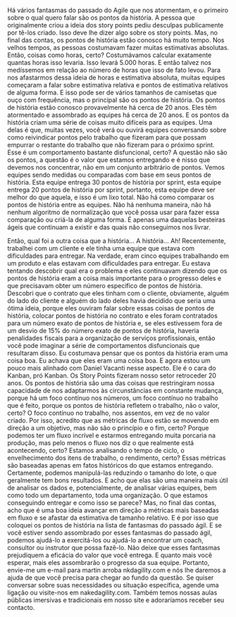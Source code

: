 Há vários fantasmas do passado do Agile que nos atormentam, e o primeiro sobre o qual quero falar são os pontos da história. A pessoa que originalmente criou a ideia dos story points pediu desculpas publicamente por tê-los criado. Isso deve lhe dizer algo sobre os story points. Mas, no final das contas, os pontos de história estão conosco há muito tempo. Nos velhos tempos, as pessoas costumavam fazer muitas estimativas absolutas. Então, coisas como horas, certo? Costumávamos calcular exatamente quantas horas isso levaria. Isso levará 5.000 horas. E então talvez nos medíssemos em relação ao número de horas que isso de fato levou. Para nos afastarmos dessa ideia de horas e estimativa absoluta, muitas equipes começaram a falar sobre estimativa relativa e pontos de estimativa relativos de alguma forma. E isso pode ser de vários tamanhos de camisetas que ouço com frequência, mas o principal são os pontos de história. Os pontos de história estão conosco provavelmente há cerca de 20 anos. Eles têm atormentado e assombrado as equipes há cerca de 20 anos. E os pontos da história criam uma série de coisas muito difíceis para as equipes. Uma delas é que, muitas vezes, você verá ou ouvirá equipes conversando sobre como reivindicar pontos pelo trabalho que fizeram para que possam empurrar o restante do trabalho que não fizeram para o próximo sprint. Esse é um comportamento bastante disfuncional, certo? A questão não são os pontos, a questão é o valor que estamos entregando e é nisso que devemos nos concentrar, não em um conjunto arbitrário de pontos. Vemos equipes sendo medidas ou comparadas com base em seus pontos de história. Esta equipe entrega 30 pontos de história por sprint, esta equipe entrega 20 pontos de história por sprint, portanto, esta equipe deve ser melhor do que aquela, e isso é um lixo total. Não há como comparar os pontos de história entre as equipes. Não há nenhuma maneira, não há nenhum algoritmo de normalização que você possa usar para fazer essa comparação ou criá-la de alguma forma. É apenas uma daquelas besteiras ágeis que continuam a existir e das quais não conseguimos nos livrar.

Então, qual foi a outra coisa que a história... A história... Ah! Recentemente, trabalhei com um cliente e ele tinha uma equipe que estava com dificuldades para entregar. Na verdade, eram cinco equipes trabalhando em um produto e elas estavam com dificuldades para entregar. Eu estava tentando descobrir qual era o problema e eles continuavam dizendo que os pontos de história eram a coisa mais importante para o progresso deles e que precisavam obter um número específico de pontos de história. Descobri que o contrato que eles tinham com o cliente, obviamente, alguém do lado do cliente e alguém do lado deles havia decidido que seria uma ótima ideia, porque eles ouviram falar sobre essas coisas de pontos de história, colocar pontos de história no contrato e eles foram contratados para um número exato de pontos de história e, se eles estivessem fora de um desvio de 15% do número exato de pontos de história, haveria penalidades fiscais para a organização de serviços profissionais, então você pode imaginar a série de comportamentos disfuncionais que resultaram disso. Eu costumava pensar que os pontos da história eram uma coisa boa. Eu achava que eles eram uma coisa boa. E agora estou um pouco mais alinhado com Daniel Vacanti nesse aspecto. Ele é o cara do Kanban, pró Kanban. Os Story Points fizeram nosso setor retroceder 20 anos. Os pontos de história são uma das coisas que restringiram nossa capacidade de nos adaptarmos às circunstâncias em constante mudança, porque há um foco contínuo nos números, um foco contínuo no trabalho que é feito, porque os pontos de história refletem o trabalho, não o valor, certo? O foco contínuo no trabalho, nos assentos, em vez de no valor criado. Por isso, acredito que as métricas de fluxo estão se movendo em direção a um objetivo, mas não são o princípio e o fim, certo? Porque podemos ter um fluxo incrível e estarmos entregando muita porcaria na produção, mas pelo menos o fluxo nos diz o que realmente está acontecendo, certo? Estamos analisando o tempo de ciclo, o envelhecimento dos itens de trabalho, o rendimento, certo? Essas métricas são baseadas apenas em fatos históricos do que estamos entregando. Certamente, podemos manipulá-las reduzindo o tamanho do lote, o que geralmente tem bons resultados. E acho que elas são uma maneira mais útil de analisar os dados e, potencialmente, de analisar várias equipes, bem como todo um departamento, toda uma organização. O que estamos conseguindo entregar e como isso se parece? Mas, no final das contas, acho que é uma boa ideia avançar em direção a métricas mais baseadas em fluxo e se afastar da estimativa de tamanho relativo. E é por isso que coloquei os pontos de história na lista de fantasmas do passado ágil. E se você estiver sendo assombrado por esses fantasmas do passado ágil, podemos ajudá-lo a exercitá-los ou ajudá-lo a encontrar um coach, consultor ou instrutor que possa fazê-lo. Não deixe que esses fantasmas prejudiquem a eficácia do valor que você entrega. E quanto mais você esperar, mais eles assombrarão o progresso da sua equipe. Portanto, envie-me um e-mail para martin arroba nkdagility.com e nós lhe daremos a ajuda de que você precisa para chegar ao fundo da questão. Se quiser conversar sobre suas necessidades ou situação específica, agende uma ligação ou visite-nos em nakedagility.com. Também temos nossas aulas públicas imersivas e tradicionais em nosso site e adoraríamos receber seu contacto.